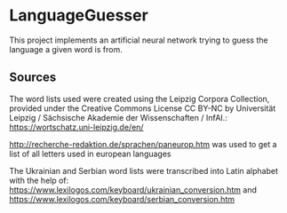 # LanguageGuesser
This project implements an artificial neural network trying to guess the language a given word is from.

## Sources

The word lists used were created using the Leipzig Corpora Collection, provided under the Creative Commons License CC BY-NC by Universität Leipzig / Sächsische Akademie der Wissenschaften / InfAI.: https://wortschatz.uni-leipzig.de/en/

http://recherche-redaktion.de/sprachen/paneurop.htm was used to get a list of all letters used in european languages

The Ukrainian and Serbian word lists were transcribed into Latin alphabet with the help of: https://www.lexilogos.com/keyboard/ukrainian_conversion.htm and https://www.lexilogos.com/keyboard/serbian_conversion.htm